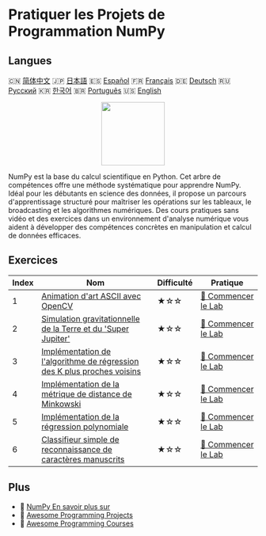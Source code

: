 # Pratiquer les Projets de Programmation NumPy

## Langues

🇨🇳 [简体中文](README_zh.md) 🇯🇵 [日本語](README_ja.md) 🇪🇸 [Español](README_es.md) 🇫🇷 [Français](README_fr.md) 🇩🇪 [Deutsch](README_de.md) 🇷🇺 [Русский](README_ru.md) 🇰🇷 [한국어](README_ko.md) 🇧🇷 [Português](README_pt.md) 🇺🇸 [English](README.md) 

<div align="center">
<img width="128px" src="https://file.labex.io/path/gdqX0QgXsYjL.png">
</div>

NumPy est la base du calcul scientifique en Python. Cet arbre de compétences offre une méthode systématique pour apprendre NumPy. Idéal pour les débutants en science des données, il propose un parcours d'apprentissage structuré pour maîtriser les opérations sur les tableaux, le broadcasting et les algorithmes numériques. Des cours pratiques sans vidéo et des exercices dans un environnement d'analyse numérique vous aident à développer des compétences concrètes en manipulation et calcul de données efficaces.

## Exercices

|   Index | Nom                                                                                                                                                                    | Difficulté   | Pratique                                                                                                           |
|---------|------------------------------------------------------------------------------------------------------------------------------------------------------------------------|--------------|--------------------------------------------------------------------------------------------------------------------|
|       1 | [Animation d'art ASCII avec OpenCV](https://labex.io/fr/courses/project-ascii-art-animation-with-opencv)                                                               | ★☆☆          | [🚀 Commencer le Lab](https://labex.io/fr/courses/project-ascii-art-animation-with-opencv)                         |
|       2 | [Simulation gravitationnelle de la Terre et du 'Super Jupiter'](https://labex.io/fr/courses/project-gravitational-simulation-of-earth-and-super-jupiter)               | ★☆☆          | [🚀 Commencer le Lab](https://labex.io/fr/courses/project-gravitational-simulation-of-earth-and-super-jupiter)     |
|       3 | [Implémentation de l'algorithme de régression des K plus proches voisins](https://labex.io/fr/courses/project-k-nearest-neighbors-regression-algorithm-implementation) | ★☆☆          | [🚀 Commencer le Lab](https://labex.io/fr/courses/project-k-nearest-neighbors-regression-algorithm-implementation) |
|       4 | [Implémentation de la métrique de distance de Minkowski](https://labex.io/fr/courses/project-implementing-minkowski-distance-metric)                                   | ★☆☆          | [🚀 Commencer le Lab](https://labex.io/fr/courses/project-implementing-minkowski-distance-metric)                  |
|       5 | [Implémentation de la régression polynomiale](https://labex.io/fr/courses/project-polynomial-regression-implementation-and-application)                                | ★☆☆          | [🚀 Commencer le Lab](https://labex.io/fr/courses/project-polynomial-regression-implementation-and-application)    |
|       6 | [Classifieur simple de reconnaissance de caractères manuscrits](https://labex.io/fr/courses/project-simple-handwritten-character-recognition-classifier)               | ★☆☆          | [🚀 Commencer le Lab](https://labex.io/fr/courses/project-simple-handwritten-character-recognition-classifier)     |

## Plus

- 🔗 [NumPy En savoir plus sur](https://labex.io/fr/skilltrees/numpy)
- 🔗 [Awesome Programming Projects](https://github.com/labex-labs/awesome-programming-projects)
- 🔗 [Awesome Programming Courses](https://github.com/labex-labs/awesome-programming-courses)

